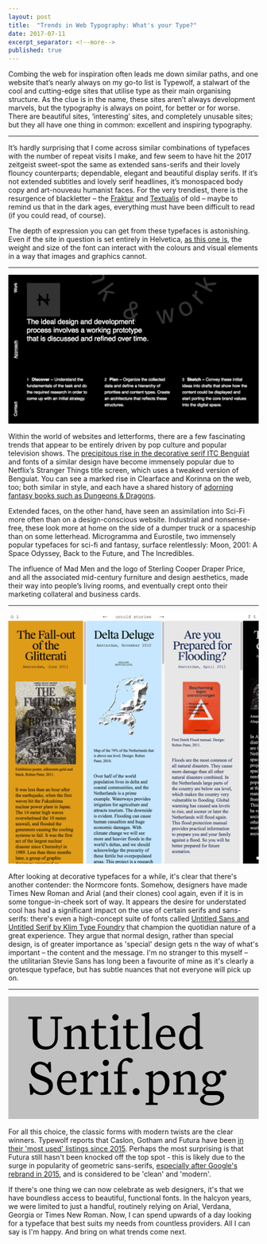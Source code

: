 ```yaml
---
layout: post
title:  "Trends in Web Typography: What's your Type?"
date: 2017-07-11
excerpt_separator: <!--more-->
published: true
---
```


Combing the web for inspiration often leads me down similar paths, and one website that’s nearly always on my go-to list is Typewolf, a stalwart of the cool and cutting-edge sites that utilise type as their main organising structure. As the clue is in the name, these sites aren’t always development marvels, but the typography is always on point, for better or for worse. There are beautiful sites, ‘interesting’ sites, and completely unusable sites; but they all have one thing in common: excellent and inspiring typography.

<!--more-->
***
It’s hardly surprising that I come across similar combinations of typefaces with the number of repeat visits I make, and few seem to have hit the 2017 zeitgeist sweet-spot the same as extended sans-serifs and their lovely flouncy counterparts; dependable, elegant and beautiful display serifs. If it’s not extended subtitles and lovely serif headlines, it’s monospaced body copy and art-nouveau humanist faces. For the very trendiest, there is the resurgence of blackletter – the [Fraktur](https://en.wikipedia.org/wiki/Fraktur) and [Textualis](https://en.wikipedia.org/wiki/Blackletter#Textualis_2) of old – maybe to remind us that in the dark ages, everything must have been difficult to read (if you could read, of course).

The depth of expression you can get from these typefaces is astonishing. Even if the site in question is set entirely in Helvetica, [as this one is](http://negativelabs.com), the weight and size of the font can interact with the colours and visual elements in a way that images and graphics cannot.  

***
![Negative Labs as an example](/assets/img/blog-img/negative-labs.png)

Within the world of websites and letterforms, there are a few fascinating trends that appear to be entirely driven by pop culture and popular television shows. The [precipitous rise in the decorative serif ITC Benguiat](https://www.myfonts.com/fonts/itc/benguiat/) and fonts of a similar design have become immensely popular due to Netflix’s Stranger Things title screen, which uses a tweaked version of Benguiat. You can see a marked rise in Clearface and Korinna on the web, too; both similar in style, and each have a shared history of [adorning fantasy books such as Dungeons & Dragons](https://fontsinuse.com/uses/9466/advanced-dungeons-andamp-dragons-2nd-edition-).

Extended faces, on the other hand, have seen an assimilation into Sci-Fi more often than on a design-conscious website. Industrial and nonsense-free, these look more at home on the side of a dumper truck or a spaceship than on some letterhead. Microgramma and Eurostile, two immensely popular typefaces for sci-fi and fantasy, surface relentlessly: Moon, 2001: A Space Odyssey, Back to the Future, and The Incredibles.

The influence of Mad Men and the logo of Sterling Cooper Draper Price, and all the associated mid-century furniture and design aesthetics, made their way into people’s living rooms, and eventually crept onto their marketing collateral and business cards.

***
![Untold Stories as an example of Times New Roman](/assets/img/blog-img/untold-stories.png)

After looking at decorative typefaces for a while, it's clear that there's another contender: the Normcore fonts. Somehow, designers have made Times New Roman and Arial (and their clones) cool again, even if it is in some tongue-in-cheek sort of way. It appears the desire for understated cool has had a significant impact on the use of certain serifs and sans-serifs: there's even a high-concept suite of fonts called [Untitled Sans and Untitled Serif by Klim Type Foundry](https://klim.co.nz/blog/untitled-sans-serif-design-information/) that champion the quotidian nature of a great experience. They argue that normal design, rather than special design, is of greater importance as 'special' design gets n the way of what's important – the content and the message. I'm no stranger to this myself – the utilitarian Stevie Sans has long been a favourite of mine as it's clearly a grotesque typeface, but has subtle nuances that not everyone will pick up on.

***
![Untitled Serif sample](/assets/img/blog-img/untitled-serif.png)

For all this choice, the classic forms with modern twists are the clear winners. Typewolf reports that Caslon, Gotham and Futura have been [in their 'most used' listings since 2015](https://www.typewolf.com/blog/most-popular-fonts-of-the-year). Perhaps the most surprising is that Futura still hasn't been knocked off the top spot - this is likely due to the surge in popularity of geometric sans-serifs, [especially after Google's rebrand in 2015](http://www.underconsideration.com/brandnew/archives/new_logo_for_google_done_in_house.php), and is considered to be 'clean' and 'modern'.

If there's one thing we can now celebrate as web designers, it's that we have boundless access to beautiful, functional fonts. In the halcyon years, we were limited to just a handful, routinely relying on Arial, Verdana, Georgia or Times New Roman. Now, I can spend upwards of a day looking for a typeface that best suits my needs from countless providers. All I can say is I'm happy. And bring on what trends come next.
